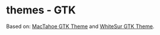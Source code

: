 # themes - GTK

Based on: [MacTahoe GTK Theme](https://github.com/vinceliuice/MacTahoe-gtk-theme) and [WhiteSur GTK Theme](https://github.com/vinceliuice/WhiteSur-gtk-theme).
